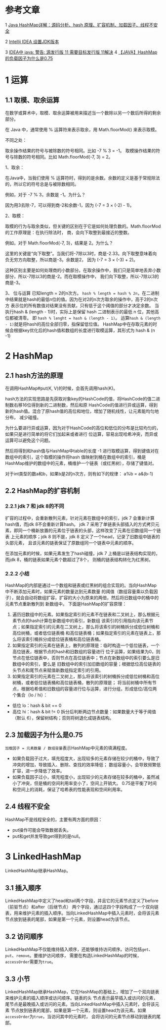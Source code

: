 # 参考文章
1 [Java HashMap详解：源码分析、hash 原理、扩容机制、加载因子、线程不安全](https://javabetter.cn/collection/hashmap.html)

2 [Intellij IDEA 设置JDK版本](https://www.cnblogs.com/east7/p/13337630.html)

3 [IDEA中 java: 警告: 源发行版 11 需要目标发行版 11解决](https://blog.csdn.net/weixin_53573372/article/details/118875386)
4 [【JAVA】HashMap的负载因子为什么是0.75](https://segmentfault.com/a/1190000023308658)
# 1 运算
## 1.1 取模、取余运算
在数学或算术中，取模、取余运算被用来描述当一个数除以另一个数后所得的剩余部分。

在 Java 中，通常使用 % 运算符来表示取余，用 Math.floorMod() 来表示取模。

不同之处：

取余操作结果的符号与被除数的符号相同。比如 -7 % 3 = -1。
取模操作结果的符号与除数的符号相同。比如 Math.floorMod(-7, 3) = 2。

1、取余：

在Java中，当我们使用 % 运算符时，得到的是余数。余数的定义是基于常规除法的，所以它的符号总是与被除数相同。

例如，对于 -7 % 3，余数是 -1。为什么？

因为用3去除-7，可以得到商-2和余数-1，因为 (-7 = 3 × (-2) - 1)。

2、取模：

取模的行为与取余类似，但关键的区别在于它是如何处理负数的。Math.floorMod 的工作原理是：在执行除法时，
商，会向下取整到最接近的整数。

例如，对于 Math.floorMod(-7, 3)，结果是 2。为什么？

这里的关键是“向下取整”。当我们将-7除以3时，商是-2.33。向下取整意味着向负无穷方向取整，所以商是-3。余数是2，
因为 (-7 = 3 × (-3) + 2)。

这种区别主要是如何处理商的小数部分。在取余操作中，我们只是简单地丢弃小数部分，所以-7除以3的商是-2。而在取模操作中，
我们向下取整，所以-7除以3的商是-3。

3、 位与运算
已知length = 2的n次方。
`hash % length = hash % 2n`，在二进制中结果就是hash的最低n位的值。因为在对2的n次方取余的操作中，高于2的n次方
表示位的所有数值对结果没有贡献，只有低于这个阈值的部分才决定余数。
当执行hash & (length - 1)时，实际上是保留 hash 二进制表示的最低 n 位，其他高位都被清零。
即 `hash % lenght = hash & (length - 1)`。
运算`hash & (length - 1)`就是将hash的高位全部归零，指保留低位值。
HashMap中在存取元素的时候会根据key优化后的hash值和数组的长度进行取模运算，其形式为 hash & (n -1)

# 2 HashMap
## 2.1 hash方法的原理
在调用HashMap#put(K, V)的时候，会首先调用hash(K)。

hash方法的实现思路是先获取对象key的HashCode的值，将HashCode的值二进制数右移16位得到新的二进制数，然后和原
HashCode的值进行异或运算，得到新的hash值。混合了原hash值的高位和地位，增加了随机线性，让元素能均匀地分布，
减少碰撞。

为什么要进行异或运算，因为对于HashCode的高位和低位的分布是比较均匀的，如果只是进行简单的将它们加起来或者进行
位运算，容易出现哈希冲突，而异或运算可以避免这个问题。

然后将得到和hash值与HashMap中table的长度 -1 进行取模运算，得到键值对在数组中的索引，这个取模的操作将hash
值映射到桶在数组中的索引，桶是HashMap维护的数组中的元素，桶维护一个链表（或红黑树），存储了键值对。

对于int类型的数a和b，如果b是2的n次方，则有如下的规律：
a%b = a&(b-1)

## 2.2 HashMap的扩容机制
### 2.2.1 jdk 7 和 jdk 8的不同
扩容的过程中，会重新散列元素，针对元素在数组中的索引，jdk 7 会重新计算hash值，而jdk 8不会重新计算hash。
jdk 7 采用了单链表头部插入的方式拷贝元素，即同一个桶新放置的元素位于链表的头部，这样改变了元素在旧数组同一个链表
上元素的顺序；jdk 8 则不是，jdk 8 定义了一个head，记录了旧数组中链表的头部元素，
且该元素的链表保证了原数组同一个链表中元素的顺序。

在添加元素的时候，如果元素发生了hash碰撞，jdk 7 上桶是以链表结构实现的，而jdk 8，桶的链表如果元素个数超过了8个，
则桶的链表结构转化为红黑树。

### 2.2.2 小结
HashMap的内部是通过一个数组和链表或红黑树的组合实现的。当向HashMap中不断添加元素时，如果元素的数量达到元素数量
的阈值（数组容量乘以负载因子），就会自动将数组扩容，扩容的大小为原来的两倍，然后将旧数组中的桶中的元素节点重新散列到
新数组中。 下面是HashMap的扩容原理：
    
1. 遍历旧数组中的元素。如果指定索引的元素不在链表和二叉树上，那么根据元素节点的hash计算在新数组中的索引，新数组
该索引的引用指向该元素节点；如果指定索引的元素在二叉树上，那么将该索引的树桶拆分成低位树桶和高位树桶，或者低位链表桶
和高位链表桶；如果指定索引的元素在链表上，那么将该索引桶拆分成低位链表桶和高位链表桶。
2. 如果指定索引的元素在链表上，散列的原理是：临时构造一个低位链表，一个高位链表，根据节点的hash和旧数组的容量进行
位于运算，如果结果为0，则节点在低位链表中，否则节点在高位链表中；节点在新数组中的索引要么是旧数组中的索引，要么是
旧数组中的索引加旧数组的容量；根据低位高位链表的头节点和尾节点来赋值新数组指定索引的引用。
3. 如果指定索引的元素在二叉树上，那么将该索引的树桶拆分成低位树桶和高位树桶，或者低位链表桶和高位链表桶，散列的原理是；
将当前树桶中所有节点，根据哈希值和旧数组的容量进行位与运算，进行分组，形成低位/高位两个集合（lo / hi）：
+ 低位 lo：hash & bit == 0
+ 高位 hi：hash & bit != 0
拆分后判断两边节点数量：如果数量大于等于阈值（默认 6），保留树结构；否则将树退化成链表结构。

## 2.3 加载因子为什么是0.75
`加载因子 = 元素数量 / 数组容量`表示HashMap中元素的填满程度。
+ 如果负载因子过大，填充程度大，出现较多的元素存储在较少的桶中，导致了冲突的增加，导致插入、删除、查找的效率降低；
数组容量小，会导致频繁低扩容，进一步降低了效率。
+ 如果负载因子过小，填充程度小，出现较少的元素存储在较多的桶中，虽然减小了冲突，但是桶的空间利用率变小了，空间上开销大。
0.75是平衡了时间和空间上的消耗，保证了哈希表的性能表现和空间利用率。

## 2.4 线程不安全
HashMap不是线程安全的，主要有两方面的原因：
+ put操作可能会导致数据丢失。
+ put和get并发导致get得到的是null。

# 3 LinkedHashMap
LinkedHashMap继承HashMap。
## 3.1 插入顺序
LinkedHashMap中定义了head和tail两个字段，并且它的元素节点定义了before（前驱节点）和after（后继节点）
两个字段，通过这四个字段构成了一个双向链表，用来维护元素的插入顺序。当向LinkedHashMap中插入元素时，会将该元素
节点放到链表的尾部，如果是第一个元素，则设置head为该节点。
## 3.2 访问顺序
LinkedHashMap不仅能维持插入顺序，还能够维持访问顺序。访问包括`get`、`put`、`remove`。要维护访问顺序，
需要在构造LinkedHashMap的时候，`accessOrder`需要为`true`。
## 3.3 小节
LinkedHashMap继承HashMap，它在HashMap的基础上，增加了一个双向链表来维护元素的插入顺序或访问顺序。链表的头
节点表示最早插入或访问的元素，尾节点是最晚插入或访问的元素。当向LinkedHashMap中插入元素时，会将该元素
节点放到链表的尾部，如果是第一个元素，则设置head为该元素。如果`accessOrder`为`true`，当访问其中的元素时，
会将访问的元素节点移动到链表的尾部。